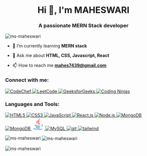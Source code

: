 <h1 align="center">Hi 👋, I'm MAHESWARI</h1>
<h3 align="center">A passionate MERN Stack developer</h3>

<p align="left"> <img src="https://komarev.com/ghpvc/?username=ms-maheswari&label=Profile%20views&color=0e75b6&style=flat" alt="ms-maheswari" /> </p>

- 🌱 I’m currently learning **MERN stack**

- 💬 Ask me about **HTML, CSS, Javascript, React**

- 📫 How to reach me **mahes7439@gmail.com**

<h3 align="left">Connect with me:</h3>
<p align="left">
<a href="https://www.codechef.com/users/mahes7439" target="_blank">
  <img align="center" src="https://cdn.codechef.com/images/cc-logo.svg"
    alt="CodeChef" height="30" width="50"/>
</a>
<a href="https://leetcode.com/ms-maheswari/" target="_blank">
  <img align="center" src="https://assets.leetcode.com/users/leetcode/avatar_1568224780.png"
    alt="LeetCode" height="30" width="50"/>
</a>
<a href="https://auth.geeksforgeeks.org/user/msmaheswari" target="_blank">
    <img align="center" src="https://media.geeksforgeeks.org/wp-content/uploads/20200716222246/Path-219.png"
    alt="GeeksforGeeks" height="30" width="50"/>
</a>
<a href="https://www.codingninjas.com/studio/profile/ms_maheswari" target="_blank">
  <img align="center" src="https://files.codingninjas.com/new-cn-logos-32028.svg"
    alt="Coding Ninjas" height="30" width="50"/>
</a>

</p>

<h3 align="left">Languages and Tools:</h3>
<p align="left"> 
  <a href="https://www.w3.org/html/" target="_blank" rel="noreferrer">
    <img src="https://encrypted-tbn0.gstatic.com/images?q=tbn:ANd9GcSo5SpVM6kE84kgy6qall1mMwvumSDAfivj2g&usqp=CAU" alt="HTML5" width="40" height="40"/>
  </a>
  <a href="https://www.w3schools.com/css/" target="_blank" rel="noreferrer">
    <img src="https://diziglobalsolution.com/wp-content/uploads/2023/04/logo-css-3-1536.png" alt="CSS3" width="40" height="40" padding-right="20px"/>
  </a>
  <a href="https://developer.mozilla.org/en-US/docs/Web/JavaScript" target="_blank" rel="noreferrer">
    <img src="https://upload.wikimedia.org/wikipedia/commons/thumb/9/99/Unofficial_JavaScript_logo_2.svg/1200px-Unofficial_JavaScript_logo_2.svg.png" alt="JavaScript" width="40" height="40"/>
  </a>
  <a href="https://reactjs.org/" target="_blank" rel="noreferrer">
    <img src="https://cdn.freebiesupply.com/logos/large/2x/react-1-logo-png-transparent.png" alt="React.js" width="40" height="40"/>
  </a>
  <a href="https://nodejs.org" target="_blank" rel="noreferrer">
    <img src="https://nodejs.org/static/images/logo.svg" alt="Node.js" width="40" height="40"/>
  </a>
  <a href="https://www.mongodb.com/" target="_blank" rel="noreferrer">
    <img src="https://w7.pngwing.com/pngs/956/695/png-transparent-mongodb-original-wordmark-logo-icon-thumbnail.png" alt="MongoDB" width="40" height="40"/>
  </a>
  <a href="https://expressjs.com/" target="_blank" rel="noreferrer">
    <img src="https://miro.medium.com/v2/resize:fit:1400/1*i2fRBk3GsYLeUk_Rh7AzHw.png" alt="MongoDB" width="40" height="40"/>
  </a>
  <a href="https://www.java.com" target="_blank" rel="noreferrer"> 
    <img src="https://raw.githubusercontent.com/devicons/devicon/master/icons/java/java-original.svg" alt="java" width="40" height="40"/> 
  </a>
  <a href="https://www.mysql.com/" target="_blank" rel="noreferrer">
    <img src="https://d1.awsstatic.com/asset-repository/products/amazon-rds/1024px-MySQL.ff87215b43fd7292af172e2a5d9b844217262571.png" alt="MySQL" width="40" height="40"/>
  </a>
  <a href="https://git-scm.com/" target="_blank" rel="noreferrer"> <img src="https://www.vectorlogo.zone/logos/git-scm/git-scm-icon.svg" alt="git" width="40" height="40" /> 
    </a> 
    <a href="https://tailwindcss.com/" target="_blank" rel="noreferrer"> <img src="https://www.vectorlogo.zone/logos/tailwindcss/tailwindcss-icon.svg" alt="tailwind" width="40" height="40"/> 
    </a> 
</p>

<p><img align="left" src="https://github-readme-stats.vercel.app/api/top-langs?username=ms-maheswari&show_icons=true&locale=en&layout=compact" alt="ms-maheswari" /></p>

<p>&nbsp;<img align="center" src="https://github-readme-stats.vercel.app/api?username=ms-maheswari&show_icons=true&locale=en" alt="ms-maheswari" /></p>

<p><img align="center" src="https://github-readme-streak-stats.herokuapp.com/?user=ms-maheswari&" alt="ms-maheswari" /></p>

